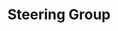 ---
title: "Steering Group"
description: "The roles, responsibilities and decision making process within the community Steering Group"
draft: false
tags:
- governance
---
